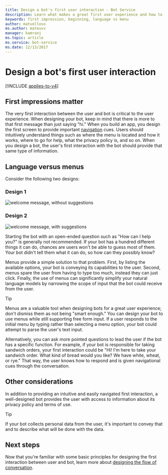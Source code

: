 ```yaml
---
title: Design a bot's first user interaction - Bot Service
description: Learn what makes a great first user experience and how to design your bots for success.  
keywords: first impression, beginning, language vs menu 
author: matvelloso
ms.author: mateusv
manager: kamrani
ms.topic: article
ms.service: bot-service
ms.date: 12/13/2017
---
```


# Design a bot's first user interaction

[!INCLUDE [applies-to-v4](includes/applies-to-v4-current.md)]

## First impressions matter

The very first interaction between the user and bot is critical to the user experience. When designing your bot, keep in mind that there is more to that first message than just saying "hi." When you build an app, you design the first screen to provide important [navigation](bot-service-design-navigation.md) cues. Users should intuitively understand things such as where the menu is located and how it works, where to go for help, what the privacy policy is, and so on. When you design a bot, the user's first interaction with the bot should provide that same type of information.

## Language versus menus

Consider the following two designs:

### Design 1

![welcome message, without suggestions](./media/bot-service-design-first-interaction/hello1.png)

### Design 2

![welcome message, with suggestions](./media/bot-service-design-first-interaction/hello2.png)

Starting the bot with an open-ended question such as "How can I help you?" is generally not recommended. If your bot has a hundred different things it can do, chances are users won't be able to guess most of them. Your bot didn't tell them what it can do, so how can they possibly know?

Menus provide a simple solution to that problem. First, by listing the available options, your bot is conveying its capabilities to the user. Second, menus spare the user from having to type too much, instead they can just click. Finally, the use of menus can significantly simplify your natural language models by narrowing the scope of input that the bot could receive from the user.

> [!TIP]
> Menus are a valuable tool when designing bots for a great user experience; don't dismiss them as not being "smart enough."
> You can design your bot to use menus while still supporting free form input.
> If a user responds to the initial menu by typing rather than selecting a menu option, your bot could attempt to parse the user's text input.

Alternatively, you can ask more pointed questions to lead the user if the bot has a specific function. For example, if your bot is responsible for taking sandwich orders, your first interaction could be "Hi! I'm here to take your sandwich order. What kind of bread would you like? We have white, wheat, or rye." That way, the user knows how to respond and is given navigational cues through the conversation.

## Other considerations

In addition to providing an intuitive and easily navigated first interaction,
a well-designed bot provides the user with access to information about its privacy policy and terms of use.

> [!TIP]
> If your bot collects personal data from the user, it's important to convey that and to describe what will be done with the data.

## Next steps

Now that you're familiar with some basic principles for designing the first interaction between user and bot,
learn more about [designing the flow of conversation](bot-service-design-conversation-flow.md).
